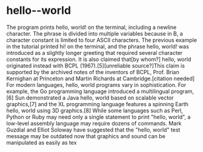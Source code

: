 # hello--world
The program prints hello, world! on the terminal, including a newline character. The phrase is divided into multiple variables because in B, a character constant is limited to four ASCII characters. The previous example in the tutorial printed hi! on the terminal, and the phrase hello, world! was introduced as a slightly longer greeting that required several character constants for its expression. It is also claimed that[by whom?] hello, world originated instead with BCPL (1967).[5][unreliable source?]This claim is supported by the archived notes of the inventors of BCPL, Prof. Brian Kernighan at Princeton and Martin Richards at Cambridge.[citation needed] For modern languages, hello, world programs vary in sophistication. For example, the Go programming language introduced a multilingual program,[6] Sun demonstrated a Java hello, world based on scalable vector graphics,[7] and the XL programming language features a spinning Earth hello, world using 3D graphics.[8] While some languages such as Perl, Python or Ruby may need only a single statement to print "hello, world", a low-level assembly language may require dozens of commands. Mark Guzdial and Elliot Soloway have suggested that the "hello, world" test message may be outdated now that graphics and sound can be manipulated as easily as tex
